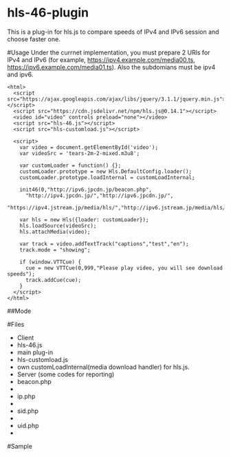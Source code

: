 # hls-46-plugin
This is a plug-in for hls.js to compare speeds of IPv4 and IPv6 session and choose faster one. 

#Usage
Under the currnet implementation, you must prepare 2 URls for IPv4 and IPv6 (for example, https://ipv4.example.com/media00.ts, https://ipv6.example.com/media01.ts). Also the subdomians must be ipv4 and ipv6.


```
<html>
  <script src="https://ajax.googleapis.com/ajax/libs/jquery/3.1.1/jquery.min.js"></script>
  <script src="https://cdn.jsdelivr.net/npm/hls.js@0.14.1"></script>
  <video id="video" controls preload="none"></video>
  <script src="hls-46.js"></script>
  <script src="hls-customload.js"></script>

  <script>
    var video = document.getElementById('video');
    var videoSrc = 'tears-2m-2-mixed.m3u8';
  
    var customLoader = function() {};
    customLoader.prototype = new Hls.DefaultConfig.loader();
    customLoader.prototype.loadInternal = customLoadInternal;

    init46(0,"http://ipv6.jpcdn.jp/beacon.php",
      "http://ipv4.jpcdn.jp/","http://ipv6.jpcdn.jp/",
      "https://ipv4.jstream.jp/media/hls/","http://ipv6.jstream.jp/media/hls/");

    var hls = new Hls({loader: customLoader});
    hls.loadSource(videoSrc);
    hls.attachMedia(video);
    
    var track = video.addTextTrack("captions","test","en");
    track.mode = "showing";

    if (window.VTTCue) {
      cue = new VTTCue(0,999,"Please play video, you will see download speeds");
      track.addCue(cue);
    }
  </script>
</html>

```

##Mode

#Files
- Client
 - hls-46.js
  - main plug-in
 - hls-customload.js
  - own customLoadInternal(media download handler) for hls.js. 
- Server (some codes for reporting)
 - beacon.php
  -
 - ip.php
  -
 - sid.php
  -
 - uid.php
  -



#Sample

